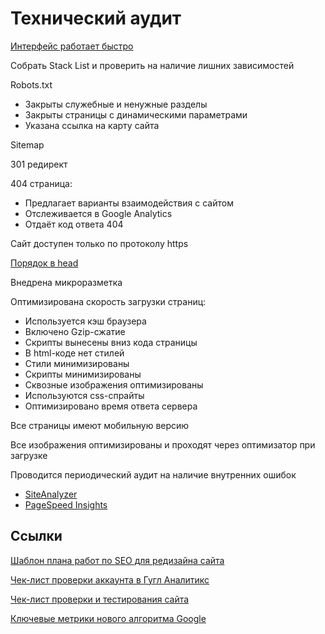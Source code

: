 # Технический аудит

[Интерфейс работает быстро](https://guides.kontur.ru/principles/responsetime/)

Собрать Stack List и проверить на наличие лишних зависимостей

Robots.txt
- Закрыты служебные и ненужные разделы
- Закрыты страницы с динамическими параметрами
- Указана ссылка на карту сайта

Sitemap

301 редирект

404 страница:
- Предлагает варианты взаимодействия с сайтом
- Отслеживается в Google Analytics
- Отдаёт код ответа 404

Сайт доступен только по протоколу https

[Порядок в head](technicalAuditHead.html)

Внедрена микроразметка

Оптимизирована скорость загрузки страниц:
- Используется кэш браузера
- Включено Gzip-сжатие
- Скрипты вынесены вниз кода страницы
- В html-коде нет стилей
- Стили минимизированы
- Скрипты минимизированы
- Сквозные изображения оптимизированы
- Используются css-спрайты
- Оптимизировано время ответа сервера

Все страницы имеют мобильную версию

Все изображения оптимизированы и проходят через оптимизатор при загрузке

Проводится периодический аудит на наличие внутренних ошибок
- [SiteAnalyzer](https://site-analyzer.ru/)
- [PageSpeed Insights](https://pagespeed.web.dev)

## Ссылки
[Шаблон плана работ по SEO для редизайна сайта](https://docs.google.com/spreadsheets/d/1mfu0JKwcAIVEoWzacybh_qGA2G0ne2xNR-9ou8zEfJU/edit?usp=sharing)

[Чек-лист проверки аккаунта в Гугл Аналитикс](https://docs.google.com/spreadsheets/d/1nCZkMwZrwtDomq_trlYUX5nGnKjnWGfXo7Y4foZizwE/edit?usp=sharing)

[Чек-лист проверки и тестирования сайта](https://check.palpalych.ru/?ref=vc.ru)

[Ключевые метрики нового алгоритма Google](https://support.google.com/webmasters/answer/9205520?hl=ru)
